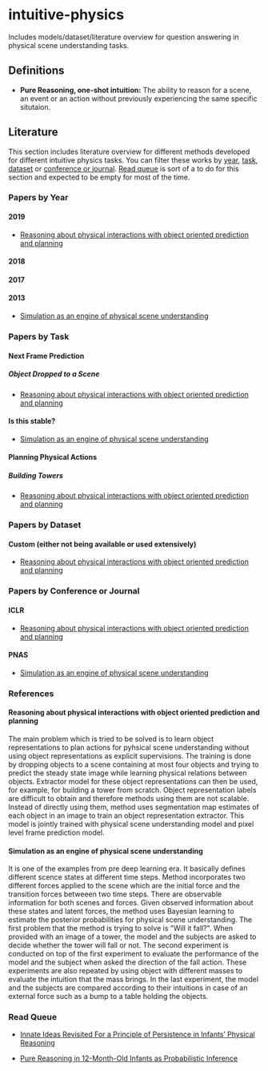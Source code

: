 # intuitive-physics
Includes models/dataset/literature overview for question answering in physical scene understanding tasks.

## Definitions

- **Pure Reasoning, one-shot intuition:** The ability to reason for a scene, an event or an action without previously experiencing the same specific situtaion.

## Literature

This section includes literature overview for different methods developed for different intuitive physics tasks. You can filter these works by [year](#papers-by-year), [task](#papers-by-task), [dataset](#papers-by-dataset) or [conference or journal](#papers-by-conference-or-journal). [Read queue](#read-queue) is sort of a to do for this section and expected to be empty for most of the time.

### Papers by Year

#### 2019

- [Reasoning about physical interactions with object oriented prediction and planning](#reasoning-about-physical-interactions-with-object-oriented-prediction-and-planning)

#### 2018

#### 2017

#### 2013

- [Simulation as an engine of physical scene understanding](#simulation-as-an-engine-of-physical-scene-understanding)

### Papers by Task

#### Next Frame Prediction

##### Object Dropped to a Scene

- [Reasoning about physical interactions with object oriented prediction and planning](#reasoning-about-physical-interactions-with-object-oriented-prediction-and-planning)

#### Is this stable?

- [Simulation as an engine of physical scene understanding](#simulation-as-an-engine-of-physical-scene-understanding)

#### Planning Physical Actions

##### Building Towers

- [Reasoning about physical interactions with object oriented prediction and planning](#reasoning-about-physical-interactions-with-object-oriented-prediction-and-planning)

### Papers by Dataset

#### Custom (either not being available or used extensively)

- [Reasoning about physical interactions with object oriented prediction and planning](#reasoning-about-physical-interactions-with-object-oriented-prediction-and-planning)

### Papers by Conference or Journal

#### ICLR

- [Reasoning about physical interactions with object oriented prediction and planning](#reasoning-about-physical-interactions-with-object-oriented-prediction-and-planning)

#### PNAS

- [Simulation as an engine of physical scene understanding](#simulation-as-an-engine-of-physical-scene-understanding)

### References

#### Reasoning about physical interactions with object oriented prediction and planning

The main problem which is tried to be solved is to learn object representations to plan actions for pyhsical scene understanding without using object representations as explicit supervisions. The training is done by dropping objects to a scene containing at most four objects and trying to predict the steady state image while learning physical relations between objects. Extractor model for these object representations can then be used, for example, for building a tower from scratch. Object representation labels are difficult to obtain and therefore methods using them are not scalable. Instead of directly using them, method uses segmentation map estimates of each object in an image to train an object representation extractor. This model is jointly trained with physical scene understanding model and pixel level frame prediction model.

#### Simulation as an engine of physical scene understanding

It is one of the examples from pre deep learning era. It basically defines different scence states at different time steps. Method incorporates two different forces applied to the scene which are the initial force and the transition forces betweeen two time steps. There are observable information for both scenes and forces. Given observed information about these states and latent forces, the method uses Bayesian learning to estimate the posterior probabilities for physical scene understanding. The first problem that the method is trying to solve is "Will it fall?". When provided with an image of a tower, the model and the subjects are asked to decide whether the tower will fall or not. The second experiment is conducted on top of the first experiment to evaluate the performance of the model and the subject when asked the direction of the fall action. These experiments are also repeated by using object with different masses to evaluate the intuition that the mass brings. In the last experiment, the model and the subjects are compared according to their intuitions in case of an external force such as a bump to a table holding the objects.

### Read Queue

- [Innate Ideas Revisited For a Principle of Persistence in Infants’ Physical Reasoning](https://www.ncbi.nlm.nih.gov/pmc/articles/PMC3357323/pdf/nihms375132.pdf)

- [Pure Reasoning in 12-Month-Old Infants as Probabilistic Inference](http://web.mit.edu/cocosci/Papers/Science-2011-Teglas-1054-9.pdf)

